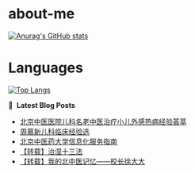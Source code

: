 # about-me
[![Anurag's GitHub stats](https://github-readme-stats.vercel.app/api?username=whitewatercn)](https://github.com/anuraghazra/github-readme-stats)

# Languages
[![Top Langs](https://github-readme-stats.vercel.app/api/top-langs/?username=whitewatercn)](https://github.com/anuraghazra/github-readme-stats)

📕 &nbsp;**Latest Blog Posts**
<!-- BLOG-POST-LIST:START -->
- [北京中医医院儿科名老中医治疗小儿外感热病经验荟萃](https://forum.beginner.center/t/topic/1382/1)
- [周慕新儿科临床经验选](https://forum.beginner.center/t/topic/1381/1)
- [北京中医药大学信息化服务指南](https://forum.beginner.center/t/topic/1380/1)
- [【转载】治湿十三法](https://forum.beginner.center/t/topic/1379/1)
- [【转载】我的北中医记忆——校长徐大大](https://forum.beginner.center/t/topic/1378/2)
<!-- BLOG-POST-LIST:END -->
